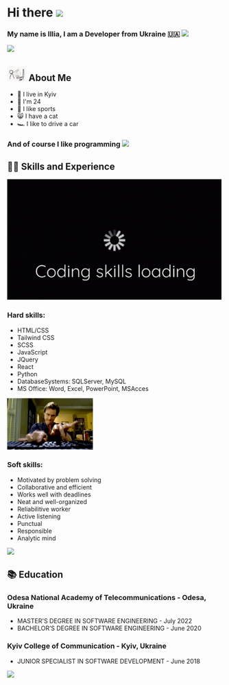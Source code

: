 # Hi there <img src="https://github.com/TheDudeThatCode/TheDudeThatCode/blob/master/Assets/Hi.gif" width="35" /> 
### My name is Illia, I am a Developer from Ukraine :ukraine:	<img src="https://github.com/TheDudeThatCode/TheDudeThatCode/blob/master/Assets/Developer.gif" width="45" />

![](https://github.com/itstudentua/itstudentua/blob/main/src/halpern_ukraine_hack.gif?raw=true)


## <img src="https://github.com/itstudentua/itstudentua/blob/main/src/pc-banging.gif" width="45" />  About Me
- :department_store: I live in Kyiv
- :man: I'm 24
- :bicyclist: I like sports
- :smile_cat: I have a cat
- :racing_car: I like to drive a car

### And of course I like programming <img src="https://media.giphy.com/media/WUlplcMpOCEmTGBtBW/giphy.gif" width="50">

## 🧑‍💻 Skills and Experience 
<img src="https://github.com/itstudentua/itstudentua/blob/main/src/gifka.gif" width="500">

### Hard skills:
* HTML/CSS
* Tailwind CSS
* SCSS
* JavaScript
* JQuery
* React
* Python
* DatabaseSystems: SQLServer, MySQL
* MS Office: Word, Excel, PowerPoint, MSAcces   

<img src="https://github.com/itstudentua/itstudentua/blob/main/src/S0S.gif" width="200">



### Soft skills:
* Motivated by problem solving
* Collaborative and efficient
* Works well with deadlines
* Neat and well-organized
* Reliabilitive worker
* Active listening
* Punctual
* Responsible
* Analytic mind

<img src="https://media.licdn.com/dms/image/D4D12AQEUr9_75-4w_Q/article-cover_image-shrink_600_2000/0/1677569141693?e=2147483647&v=beta&t=nMX3ziNUwQlAl6mbKYofNQEoknfXOacOEbj2H2cnAi8" width="250">

   
## 	:books: Education
### Odesa National Academy of Telecommunications - Odesa, Ukraine
   * MASTER'S DEGREE IN SOFTWARE ENGINEERING - July 2022
   * BACHELOR’S DEGREE IN SOFTWARE ENGINEERING - June 2020

### Kyiv College of Communication - Kyiv, Ukraine
   * JUNIOR SPECIALIST IN SOFTWARE DEVELOPMENT - June 2018
<img src="https://camo.githubusercontent.com/cae12fddd9d6982901d82580bdf321d81fb299141098ca1c2d4891870827bf17/68747470733a2f2f6d69726f2e6d656469756d2e636f6d2f6d61782f313336302f302a37513379765349765f7430696f4a2d5a2e676966" width="350">
